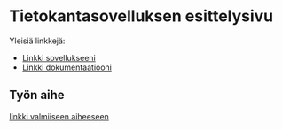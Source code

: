 # Tietokantasovelluksen esittelysivu

Yleisiä linkkejä:

* [Linkki sovellukseeni](http://kojaakko.users.cs.helsinki.fi/tsoha/esittelysivu.html)
* [Linkki dokumentaatiooni](https://github.com/8Cookie9/Tsoha-Bootstrap/blob/master/doc/dokumentaatio.pdf)

## Työn aihe

[linkki valmiiseen aiheeseen](http://advancedkittenry.github.io/suunnittelu_ja_tyoymparisto/aiheet/Keskustelufoorumi.html) 
